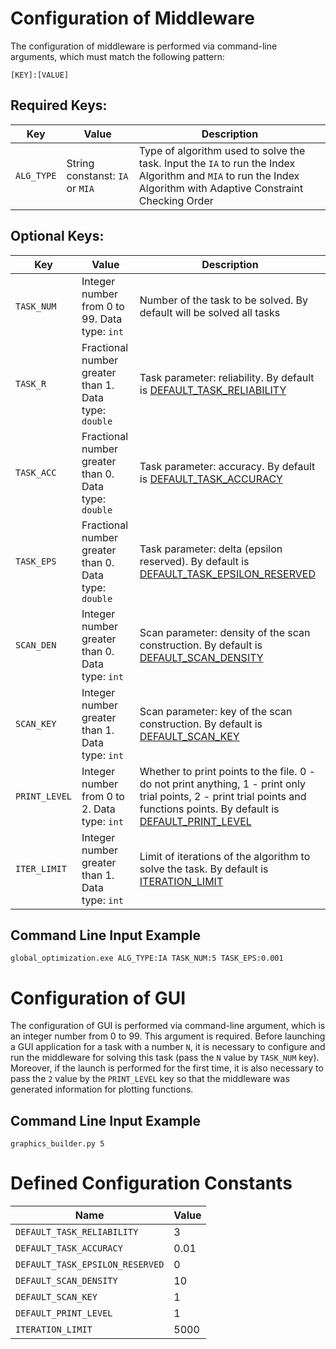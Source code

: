 # Configuration of Middleware
The configuration of middleware is performed via command-line arguments, which must match the following pattern:
```
[KEY]:[VALUE]
```
## Required Keys:
| Key        | Value           | Description |
| ---------- |---------------- | ----------- |
| `ALG_TYPE` | String constanst: `IA` or `MIA` | Type of algorithm used to solve the task. Input the `IA` to run the Index Algorithm and `MIA` to run the Index Algorithm with Adaptive Constraint Checking Order |

## Optional Keys:
| Key        | Value           | Description |
| ---------- |---------------- |------------ |
| `TASK_NUM` | Integer number from 0 to 99. Data type: `int` | Number of the task to be solved. By default will be solved all tasks |
| `TASK_R`   | Fractional number greater than 1. Data type: `double` | Task parameter: reliability. By default is [DEFAULT_TASK_RELIABILITY](#defined-configuration-constants) |
| `TASK_ACC` | Fractional number greater than 0. Data type: `double` | Task parameter: accuracy. By default is [DEFAULT_TASK_ACCURACY](#defined-configuration-constants) |
| `TASK_EPS` | Fractional number greater than 0. Data type: `double` | Task parameter: delta (epsilon reserved). By default is [DEFAULT_TASK_EPSILON_RESERVED](#defined-configuration-constants) |
| `SCAN_DEN` | Integer number greater than 0. Data type: `int` | Scan parameter: density of the scan construction. By default is [DEFAULT_SCAN_DENSITY](#defined-configuration-constants) |
| `SCAN_KEY` | Integer number greater than 1. Data type: `int` | Scan parameter: key of the scan construction. By default is [DEFAULT_SCAN_KEY](#defined-configuration-constants) |
| `PRINT_LEVEL` | Integer number from 0 to 2. Data type: `int` | Whether to print points to the file. 0 - do not print anything, 1 - print only trial points, 2 - print trial points and functions points. By default is [DEFAULT_PRINT_LEVEL](#defined-configuration-constants) |
| `ITER_LIMIT` | Integer number greater than 1. Data type: `int` | Limit of iterations of the algorithm to solve the task. By default is [ITERATION_LIMIT](#defined-configuration-constants) |

## Command Line Input Example
```
global_optimization.exe ALG_TYPE:IA TASK_NUM:5 TASK_EPS:0.001
```

# Configuration of GUI
The configuration of GUI is performed via command-line argument, which is an integer number from 0 to 99. This argument is required.
Before launching a GUI application for a task with a number `N`, it is necessary to configure and run the middleware for solving this task (pass the `N` value by `TASK_NUM` key). Moreover, if the launch is performed for the first time, it is also necessary to pass the `2` value by the `PRINT_LEVEL` key so that the middleware was generated information for plotting functions.

## Command Line Input Example
```
graphics_builder.py 5
```

# Defined Configuration Constants
| Name                            | Value  |
| ------------------------------- |------- |
| `DEFAULT_TASK_RELIABILITY`      | 3      | 
| `DEFAULT_TASK_ACCURACY`         | 0.01   | 
| `DEFAULT_TASK_EPSILON_RESERVED` | 0      |
| `DEFAULT_SCAN_DENSITY`          | 10     | 
| `DEFAULT_SCAN_KEY`              | 1      |
| `DEFAULT_PRINT_LEVEL`           | 1      |
| `ITERATION_LIMIT`               | 5000   |

